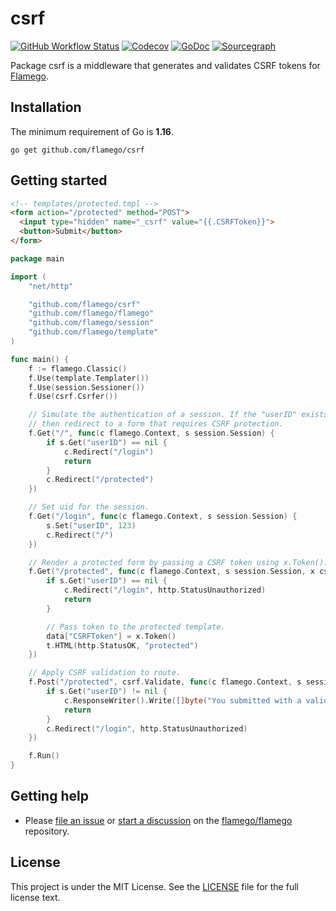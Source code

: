 # csrf

[![GitHub Workflow Status](https://img.shields.io/github/workflow/status/flamego/csrf/Go?logo=github&style=for-the-badge)](https://github.com/flamego/csrf/actions?query=workflow%3AGo)
[![Codecov](https://img.shields.io/codecov/c/gh/flamego/csrf?logo=codecov&style=for-the-badge)](https://app.codecov.io/gh/flamego/csrf)
[![GoDoc](https://img.shields.io/badge/GoDoc-Reference-blue?style=for-the-badge&logo=go)](https://pkg.go.dev/github.com/flamego/csrf?tab=doc)
[![Sourcegraph](https://img.shields.io/badge/view%20on-Sourcegraph-brightgreen.svg?style=for-the-badge&logo=sourcegraph)](https://sourcegraph.com/github.com/flamego/csrf)

Package csrf is a middleware that generates and validates CSRF tokens for [Flamego](https://github.com/flamego/flamego).

## Installation

The minimum requirement of Go is **1.16**.

	go get github.com/flamego/csrf


## Getting started

```html
<!-- templates/protected.tmpl -->
<form action="/protected" method="POST">
  <input type="hidden" name="_csrf" value="{{.CSRFToken}}">
  <button>Submit</button>
</form>
```

```go
package main

import (
	"net/http"

	"github.com/flamego/csrf"
	"github.com/flamego/flamego"
	"github.com/flamego/session"
	"github.com/flamego/template"
)

func main() {
	f := flamego.Classic()
	f.Use(template.Templater())
	f.Use(session.Sessioner())
	f.Use(csrf.Csrfer())

	// Simulate the authentication of a session. If the "userID" exists,
	// then redirect to a form that requires CSRF protection.
	f.Get("/", func(c flamego.Context, s session.Session) {
		if s.Get("userID") == nil {
			c.Redirect("/login")
			return
		}
		c.Redirect("/protected")
	})

	// Set uid for the session.
	f.Get("/login", func(c flamego.Context, s session.Session) {
		s.Set("userID", 123)
		c.Redirect("/")
	})

	// Render a protected form by passing a CSRF token using x.Token().
	f.Get("/protected", func(c flamego.Context, s session.Session, x csrf.CSRF, t template.Template, data template.Data) {
		if s.Get("userID") == nil {
			c.Redirect("/login", http.StatusUnauthorized)
			return
		}

		// Pass token to the protected template.
		data["CSRFToken"] = x.Token()
		t.HTML(http.StatusOK, "protected")
	})

	// Apply CSRF validation to route.
	f.Post("/protected", csrf.Validate, func(c flamego.Context, s session.Session, t template.Template) {
		if s.Get("userID") != nil {
			c.ResponseWriter().Write([]byte("You submitted with a valid CSRF token"))
			return
		}
		c.Redirect("/login", http.StatusUnauthorized)
	})

	f.Run()
}
```

## Getting help

- Please [file an issue](https://github.com/flamego/flamego/issues) or [start a discussion](https://github.com/flamego/flamego/discussions) on the [flamego/flamego](https://github.com/flamego/flamego) repository.

## License

This project is under the MIT License. See the [LICENSE](LICENSE) file for the full license text.
